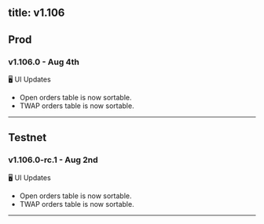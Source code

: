 title: v1.106
---
## Prod
### v1.106.0 - Aug 4th
🖥️  UI Updates 
* Open orders table is now sortable.
* TWAP orders table is now sortable.

---
## Testnet
### v1.106.0-rc.1 - Aug 2nd
🖥️  UI Updates 
* Open orders table is now sortable.
* TWAP orders table is now sortable.
---
